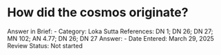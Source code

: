 # How did the cosmos originate?

Answer in Brief: -
 Category: Loka
Sutta References: DN 1; DN 26; DN 27; MN 102; AN 4.77; DN 26; DN 27
Answer: -
Date Entered: March 29, 2025
Review Status: Not started